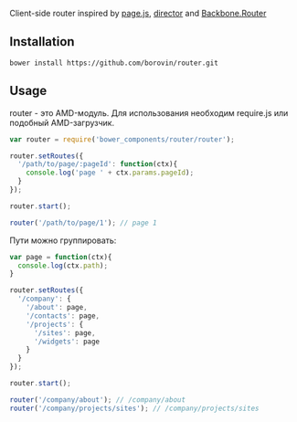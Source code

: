 Client-side router inspired by [page.js](http://visionmedia.github.io/page.js/), [director](https://github.com/flatiron/director) and [Backbone.Router](http://backbonejs.org/#Router)

Installation
------------

```
bower install https://github.com/borovin/router.git
```

Usage
-----

router - это AMD-модуль. Для использования необходим require.js или подобный AMD-загрузчик.

```javascript
var router = require('bower_components/router/router');

router.setRoutes({
  '/path/to/page/:pageId': function(ctx){
    console.log('page ' + ctx.params.pageId);
  }
});

router.start();

router('/path/to/page/1'); // page 1
```

Пути можно группировать:

```javascript
var page = function(ctx){
  console.log(ctx.path);
}

router.setRoutes({
  '/company': {
    '/about': page,
    '/contacts': page,
    '/projects': {
      '/sites': page,
      '/widgets': page
    }
  }
});

router.start();

router('/company/about'); // /company/about
router('/company/projects/sites'); // /company/projects/sites
```

